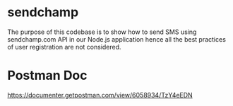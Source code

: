# sendchamp

The purpose of this codebase is to show how to send SMS using sendchamp.com API in our Node.js application hence all the best practices of user registration are not considered.

# Postman Doc

https://documenter.getpostman.com/view/6058934/TzY4eEDN

